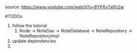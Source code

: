 source: https://www.youtube.com/watch?v=8YPXv7xKh2w


#TODOs
1. follow the tutorial
   1. Node -> NoteDao -> NoteDatabase -> NoteRepository -> NoteRepositoryImpl
2. update dependencies
3. 